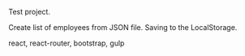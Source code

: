Test project.

Create list of employees from JSON file.
Saving to the LocalStorage.

react, react-router, bootstrap, gulp